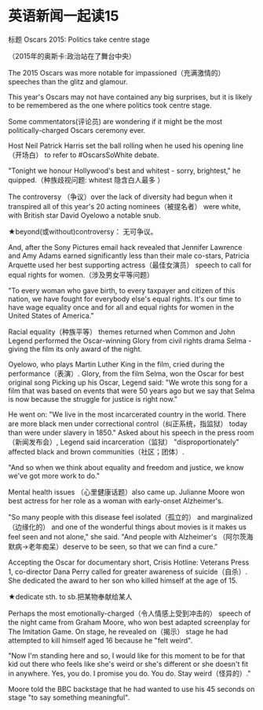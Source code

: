 # 英语新闻一起读15

标题 Oscars 2015: Politics take centre stage     

（2015年的奥斯卡:政治站在了舞台中央）

The 2015 Oscars was more notable for impassioned（充满激情的） speeches than the glitz and glamour.

This year's Oscars may not have contained any big surprises, but it is likely to be remembered as the one where politics took centre stage.

Some commentators(评论员) are wondering if it might be the most politically-charged Oscars ceremony ever.

Host Neil Patrick Harris set the ball rolling when he used his opening line（开场白） to refer to #OscarsSoWhite debate.

"Tonight we honour Hollywood's best and whitest - sorry, brightest," he quipped.（种族歧视问题: whitest 隐含白人最多 ）

The controversy （争议）over the lack of diversity had begun when it transpired all of this year's 20 acting nominees（被提名者） were white, with British star David Oyelowo a notable snub.

★beyond(或without)controversy： 无可争议。

And, after the Sony Pictures email hack revealed that Jennifer Lawrence and Amy Adams earned significantly less than their male co-stars, Patricia Arquette used her best supporting actress（最佳女演员） speech to call for equal rights for women.（涉及男女平等问题）

"To every woman who gave birth, to every taxpayer and citizen of this nation, we have fought for everybody else's equal rights. It's our time to have wage equality once and for all and equal rights for women in the United States of America."

Racial equality（种族平等） themes returned when Common and John Legend performed the Oscar-winning Glory from civil rights drama Selma - giving the film its only award of the night.

Oyelowo, who plays Martin Luther King in the film, cried during the performance（表演）.
Glory, from the film Selma, won the Oscar for best original song
Picking up his Oscar, Legend said: "We wrote this song for a film that was based on events that were 50 years ago but we say that Selma is now because the struggle for justice is right now."

He went on: "We live in the most incarcerated country in the world. There are more black men under correctional control（纠正系统，指监狱） today than were under slavery in 1850."
Asked about his speech in the press room（新闻发布会）, Legend said incarceration（监狱） "disproportionately" affected black and brown communities（社区；团体）.

"And so when we think about equality and freedom and justice, we know we've got more work to do."

Mental health issues （心里健康话题）also came up. Julianne Moore won best actress for her role as a woman with early-onset Alzheimer's.

"So many people with this disease feel isolated（孤立的） and marginalized（边缘化的） and one of the wonderful things about movies is it makes us feel seen and not alone," she said. "And people with Alzheimer's （阿尔茨海默病→老年痴呆）deserve to be seen, so that we can find a cure."

Accepting the Oscar for documentary short, Crisis Hotline: Veterans Press 1, co-director Dana Perry called for greater awareness of suicide（自杀）. She dedicated the award to her son who killed himself at the age of 15.

★dedicate sth. to sb.把某物奉献给某人

Perhaps the most emotionally-charged（令人情感上受到冲击的） speech of the night came from Graham Moore, who won best adapted screenplay for The Imitation Game. On stage, he revealed on（揭示） stage he had attempted to kill himself aged 16 because he "felt weird".

"Now I'm standing here and so, I would like for this moment to be for that kid out there who feels like she's weird or she's different or she doesn't fit in anywhere. Yes, you do. I promise you do. You do. Stay weird（怪异的）."

Moore told the BBC backstage that he had wanted to use his 45 seconds on stage "to say something meaningful".
